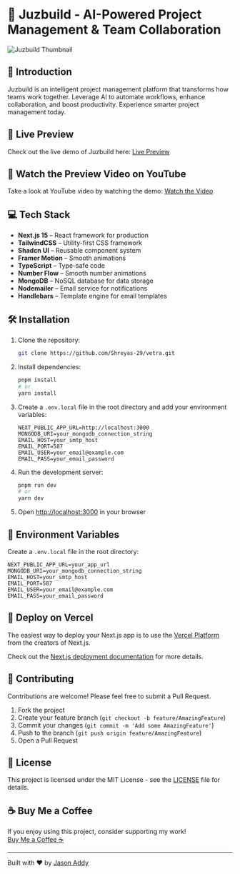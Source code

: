 # 🚀 Juzbuild - AI-Powered Project Management & Team Collaboration

<img src="https://github.com/user-attachments/assets/df541304-ea1c-4ebe-b6fd-2e093680314f" alt="Juzbuild Thumbnail">

## 🌟 Introduction

Juzbuild is an intelligent project management platform that transforms how teams work together. Leverage AI to automate workflows, enhance collaboration, and boost productivity. Experience smarter project management today.

## 🔗 Live Preview

Check out the live demo of Juzbuild here: [Live Preview](https://juzbuild-app.vercel.app/)

## 🎥 Watch the Preview Video on YouTube

Take a look at YouTube video by watching the demo: [Watch the Video](https://youtu.be/dfQ_WwWV6g8)

## 💻 Tech Stack

- **Next.js 15** – React framework for production
- **TailwindCSS** – Utility-first CSS framework
- **Shadcn UI** – Reusable component system
- **Framer Motion** – Smooth animations
- **TypeScript** – Type-safe code
- **Number Flow** – Smooth number animations
- **MongoDB** – NoSQL database for data storage
- **Nodemailer** – Email service for notifications
- **Handlebars** – Template engine for email templates

## 🛠️ Installation

1. Clone the repository:

   ```bash
   git clone https://github.com/Shreyas-29/vetra.git
   ```

2. Install dependencies:

   ```bash
   pnpm install
   # or
   yarn install
   ```

3. Create a `.env.local` file in the root directory and add your environment variables:

   ```env
   NEXT_PUBLIC_APP_URL=http://localhost:3000
   MONGODB_URI=your_mongodb_connection_string
   EMAIL_HOST=your_smtp_host
   EMAIL_PORT=587
   EMAIL_USER=your_email@example.com
   EMAIL_PASS=your_email_password
   ```

4. Run the development server:

   ```bash
   pnpm run dev
   # or
   yarn dev
   ```

5. Open [http://localhost:3000](http://localhost:3000) in your browser

## 🔧 Environment Variables

Create a `.env.local` file in the root directory:

```env
NEXT_PUBLIC_APP_URL=your_app_url
MONGODB_URI=your_mongodb_connection_string
EMAIL_HOST=your_smtp_host
EMAIL_PORT=587
EMAIL_USER=your_email@example.com
EMAIL_PASS=your_email_password
```

## 🚀 Deploy on Vercel

The easiest way to deploy your Next.js app is to use the [Vercel Platform](https://vercel.com/new) from the creators of Next.js.

Check out the [Next.js deployment documentation](https://nextjs.org/docs/deployment) for more details.

## 🤝 Contributing

Contributions are welcome! Please feel free to submit a Pull Request.

1. Fork the project
2. Create your feature branch (`git checkout -b feature/AmazingFeature`)
3. Commit your changes (`git commit -m 'Add some AmazingFeature'`)
4. Push to the branch (`git push origin feature/AmazingFeature`)
5. Open a Pull Request

## 📜 License

This project is licensed under the MIT License - see the [LICENSE](LICENSE) file for details.

## ☕ Buy Me a Coffee

If you enjoy using this project, consider supporting my work!  
[Buy Me a Coffee ☕](https://buymeacoffee.com/jasonaddy)

---

Built with ❤️ by [Jason Addy](https://jasonaddy.me)
